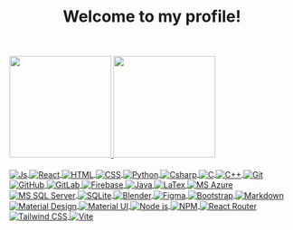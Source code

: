 <!-- 
### Hi there 👋

**Kaiorc/Kaiorc** is a ✨ _special_ ✨ repository because its `README.md` (this file) appears on your GitHub profile.

Here are some ideas to get you started:

- 🔭 I’m currently working on ...
- 🌱 I’m currently learning ...
- 👯 I’m looking to collaborate on ...
- 🤔 I’m looking for help with ...
- 💬 Ask me about ...
- 📫 How to reach me: ...
- 😄 Pronouns: ...
- ⚡ Fun fact: ...
-->

<h1 align="center">Welcome to my profile!</h1>
<br>

<div style="display: inline_block">
  <br>
  <a href="https://github.com/Kaiorc">
  <img height="180em" src="https://github-readme-stats-eight-theta.vercel.app/api?username=Kaiorc&show_icons=true&theme=transparent&include_all_commits=true&count_private=true"/>
  <img height="180em" src="https://github-readme-stats-eight-theta.vercel.app/api/top-langs/?username=Kaiorc&layout=compact&langs_count=8&theme=synthwave"/>
</div>

<!-- Repositório com catálogo de badges: https://github.com/alexandresanlim/Badges4-README.md-Profile -->
<div style="display: inline_block"><br>
  <img align="center" alt="Js" src="https://img.shields.io/badge/JavaScript-F7DF1E?style=for-the-badge&logo=javascript&logoColor=black">
  <img align="center" alt="React" src="https://img.shields.io/badge/React-20232A?style=for-the-badge&logo=react&logoColor=61DAFB">
  <img align="center" alt="HTML" src="https://img.shields.io/badge/HTML5-E34F26?style=for-the-badge&logo=html5&logoColor=white">
  <img align="center" alt="CSS" src="https://img.shields.io/badge/CSS3-1572B6?style=for-the-badge&logo=css3&logoColor=white">
  <img align="center" alt="Python" src="https://img.shields.io/badge/Python-3776AB?style=for-the-badge&logo=python&logoColor=white">
  <img align="center" alt="Csharp" src="https://img.shields.io/badge/C%23-239120?style=for-the-badge&logo=c-sharp&logoColor=white">
  <img align="center" alt="C" src="https://img.shields.io/badge/C-00599C?style=for-the-badge&logo=c&logoColor=white">
  <img align="center" alt="C++" src="https://img.shields.io/badge/C%2B%2B-00599C?style=for-the-badge&logo=c%2B%2B&logoColor=white">
  <img align="center" alt="Git" src="https://img.shields.io/badge/GIT-E44C30?style=for-the-badge&logo=git&logoColor=white">
  <img align="center" alt="GitHub" src="https://img.shields.io/badge/GitHub-100000?style=for-the-badge&logo=github&logoColor=white">
  <img align="center" alt="GitLab" src="https://img.shields.io/badge/GitLab-330F63?style=for-the-badge&logo=gitlab&logoColor=white">
  <img align="center" alt="Firebase" src="https://img.shields.io/badge/firebase-ffca28?style=for-the-badge&logo=firebase&logoColor=black">
  <img align="center" alt="Java" src="https://img.shields.io/badge/Java-ED8B00?style=for-the-badge&logo=openjdk&logoColor=white">
  <img align="center" alt="LaTex" src="https://img.shields.io/badge/LaTeX-47A141?style=for-the-badge&logo=LaTeX&logoColor=white">          
  <img align="center" alt="MS Azure" src="https://img.shields.io/badge/microsoft%20azure-0089D6?style=for-the-badge&logo=microsoft-azure&logoColor=white">          
  <img align="center" alt="MS SQL Server" src="https://img.shields.io/badge/Microsoft%20SQL%20Server-CC2927?style=for-the-badge&logo=microsoft%20sql%20server&logoColor=white">          
  <img align="center" alt="SQLite" src="https://img.shields.io/badge/SQLite-07405E?style=for-the-badge&logo=sqlite&logoColor=white">          
  <img align="center" alt="Blender" src="https://img.shields.io/badge/blender-%23F5792A.svg?style=for-the-badge&logo=blender&logoColor=white">          
  <img align="center" alt="Figma" src="https://img.shields.io/badge/Figma-F24E1E?style=for-the-badge&logo=figma&logoColor=white">          
  <img align="center" alt="Bootstrap" src="https://img.shields.io/badge/Bootstrap-563D7C?style=for-the-badge&logo=bootstrap&logoColor=white">          
  <img align="center" alt="Markdown" src="https://img.shields.io/badge/Markdown-000000?style=for-the-badge&logo=markdown&logoColor=white">          
  <img align="center" alt="Material Design" src="https://img.shields.io/badge/material%20design-757575?style=for-the-badge&logo=material%20design&logoColor=white">          
  <img align="center" alt="Material UI" src="https://img.shields.io/badge/Material%20UI-007FFF?style=for-the-badge&logo=mui&logoColor=white">          
  <img align="center" alt="Node js" src="https://img.shields.io/badge/Node.js-339933?style=for-the-badge&logo=nodedotjs&logoColor=white">          
  <img align="center" alt="NPM" src="https://img.shields.io/badge/npm-CB3837?style=for-the-badge&logo=npm&logoColor=white">          
  <img align="center" alt="React Router" src="https://img.shields.io/badge/React_Router-CA4245?style=for-the-badge&logo=react-router&logoColor=white">          
  <img align="center" alt="Tailwind CSS" src="https://img.shields.io/badge/Tailwind_CSS-38B2AC?style=for-the-badge&logo=tailwind-css&logoColor=white">          
  <img align="center" alt="Vite" src="https://img.shields.io/badge/Vite-B73BFE?style=for-the-badge&logo=vite&logoColor=FFD62E">          
<div>
